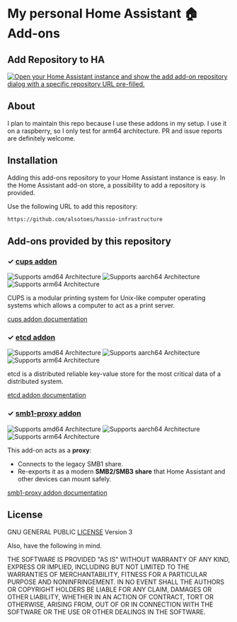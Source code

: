 # My personal Home Assistant 🏠 Add-ons

## Add Repository to HA

[![Open your Home Assistant instance and show the add add-on repository dialog with a specific repository URL pre-filled.](https://my.home-assistant.io/badges/supervisor_add_addon_repository.svg)](https://my.home-assistant.io/redirect/supervisor_add_addon_repository/?repository_url=https%3A%2F%2Fgithub.com%2Falsotoes%2Fhassio-infrastructure)

## About

I plan to maintain this repo because I use these addons in my setup.
I use it on a raspberry, so I only test for arm64 architecture.
PR and issue reports are definitely welcome.

## Installation

Adding this add-ons repository to your Home Assistant instance is easy. In the
Home Assistant add-on store, a possibility to add a repository is provided.

Use the following URL to add this repository:

```txt
https://github.com/alsotoes/hassio-infrastructure
```

## Add-ons provided by this repository

### &#10003; [cups addon](https://github.com/alsotoes/hassio-infrastructure/blob/main/cups)

![Supports amd64 Architecture][amd64-shield] 
![Supports aarch64 Architecture][aarch64-shield] 
![Supports arm64 Architecture][arm64-shield]

CUPS is a modular printing system for Unix-like computer operating systems which allows a computer to act as a print server.

[cups addon documentation](https://github.com/alsotoes/hassio-infrastructure/blob/main/cups/README.md)

### &#10003; [etcd addon](https://github.com/alsotoes/hassio-infrastructure/blob/main/etcd)

![Supports amd64 Architecture][amd64-shield]
![Supports aarch64 Architecture][aarch64-shield]
![Supports arm64 Architecture][arm64-shield]

etcd is a distributed reliable key-value store for the most critical data of a distributed system.

[etcd addon documentation](https://github.com/alsotoes/hassio-infrastructure/blob/main/etcd/README.md)

### &#10003; [smb1-proxy addon](https://github.com/alsotoes/hassio-infrastructure/blob/main/smb1-proxy)

![Supports amd64 Architecture][amd64-shield]
![Supports aarch64 Architecture][aarch64-shield]
![Supports arm64 Architecture][arm64-shield]

This add-on acts as a **proxy**:
- Connects to the legacy SMB1 share.
- Re-exports it as a modern **SMB2/SMB3 share** that Home Assistant and other devices can mount safely.

[smb1-proxy addon documentation](https://github.com/alsotoes/hassio-infrastructure/blob/main/smb1-proxy/README.md)

## License

GNU GENERAL PUBLIC [LICENSE](LICENSE.md) Version 3

Also, have the following in mind.

THE SOFTWARE IS PROVIDED "AS IS" WITHOUT WARRANTY OF ANY KIND, EXPRESS OR
IMPLIED, INCLUDING BUT NOT LIMITED TO THE WARRANTIES OF MERCHANTABILITY,
FITNESS FOR A PARTICULAR PURPOSE AND NONINFRINGEMENT. IN NO EVENT SHALL THE
AUTHORS OR COPYRIGHT HOLDERS BE LIABLE FOR ANY CLAIM, DAMAGES OR OTHER
LIABILITY, WHETHER IN AN ACTION OF CONTRACT, TORT OR OTHERWISE, ARISING FROM,
OUT OF OR IN CONNECTION WITH THE SOFTWARE OR THE USE OR OTHER DEALINGS IN THE
SOFTWARE.

[armhf-shield]: https://img.shields.io/badge/armhf-no-red.svg
[armv7-shield]: https://img.shields.io/badge/armv7-yes-green.svg
[arm64-shield]: https://img.shields.io/badge/arm64-yes-green.svg
[aarch64-shield]: https://img.shields.io/badge/aarch64-yes-green.svg
[amd64-shield]: https://img.shields.io/badge/amd64-yes-green.svg
